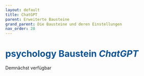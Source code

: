 ```yaml
---
layout: default
title: ChatGPT
parent: Erweiterte Bausteine
grand_parent: Die Bausteine und deren Einstellungen
nav_order: 28
---
```


# <span style="color:#0b5394"><span class="material-icons">psychology</span> **Baustein *ChatGPT***</span>

Demnächst verfügbar